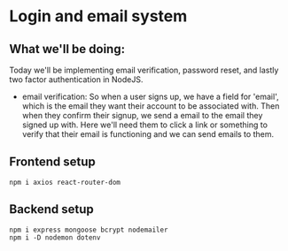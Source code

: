 # Login and email system

## What we'll be doing:
Today we'll be implementing email verification, password reset, and lastly two factor authentication in NodeJS. 
- email verification: So when a user signs up, we have a field for 'email', which is the email they want their account to be associated with. Then when they confirm their signup, we send a email to the email they signed up with. Here we'll need them to click a link or something to verify that their email is functioning and we can send emails to them.

## Frontend setup
```
npm i axios react-router-dom
```

## Backend setup
```
npm i express mongoose bcrypt nodemailer
npm i -D nodemon dotenv
```